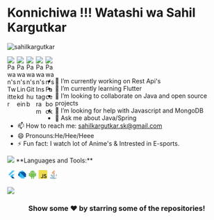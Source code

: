 
<h1><strong>Konnichiwa !!! Watashi wa Sahil Kargutkar</strong></h1>
<p align="left"> <img src="https://komarev.com/ghpvc/?username=sahilkargutkar&label=Views&color=blue&style=plastic" alt="sahilkargutkar" /> </p>

<a href="https://twitter.com/Sahil90762340">
  <img align="left" alt="Pawan's Twitter" width="22px" src="https://cdn.jsdelivr.net/npm/simple-icons@v3/icons/twitter.svg" />
</a>
<a href="www.linkedin.com/in/sahilkar99">
  <img align="left" alt="Pawan's Linkdein" width="22px" src="https://cdn.jsdelivr.net/npm/simple-icons@v3/icons/linkedin.svg" />
</a>
<a href="https://github.com/sahilkargutkar">
  <img align="left" alt="Pawan's Github" width="22px" src="https://cdn.jsdelivr.net/npm/simple-icons@v3/icons/github.svg" />
</a>
<a href="https://instagram.com/optimemeist/">
  <img align="left" alt="Pawan's Instagram" width="22px" src="https://cdn.jsdelivr.net/npm/simple-icons@v3/icons/instagram.svg" />
</a>
<a href="https://www.facebook.com/sahil.kargutkar.58/">
  <img align="left" alt="Pawan's Facebook" width="22px" src="https://cdn.jsdelivr.net/npm/simple-icons@v3/icons/facebook.svg" />
</a>

<br/>
<br/>   

- 🔭 I’m currently working on Rest Api's
- 🌱 I’m currently learning Flutter
- 👯 I’m looking to collaborate on Java and open source projects
- 🤔 I’m looking for help with Javascript and MongoDB
- 💬 Ask me about Java/Spring
- 📫 How to reach me: sahilkargutkar.sk@gmail.com
- 😄 Pronouns:He/Hee/Heee
- ⚡ Fun fact: I watch lot of Anime's & Intrested in E-sports.

<img src ="https://github-readme-stats.vercel.app/api?username=sahilkargutkar&&show_icons=true&title_color=ffffff&icon_color=bb2acf&text_color=daf7dc&bg_color=151515">
**Languages and Tools:**  

<code><img height="20" src="https://raw.githubusercontent.com/github/explore/80688e429a7d4ef2fca1e82350fe8e3517d3494d/topics/flutter/flutter.png"></code>
<code><img height="20" src="https://raw.githubusercontent.com/github/explore/80688e429a7d4ef2fca1e82350fe8e3517d3494d/topics/dart/dart.png"></code>
<code><img height="20" src="https://raw.githubusercontent.com/github/explore/80688e429a7d4ef2fca1e82350fe8e3517d3494d/topics/android/android.png"></code>
<code><img height="20" src="https://raw.githubusercontent.com/github/explore/80688e429a7d4ef2fca1e82350fe8e3517d3494d/topics/javascript/javascript.png"></code>
<code><img height="20" src="https://raw.githubusercontent.com/github/explore/80688e429a7d4ef2fca1e82350fe8e3517d3494d/topics/java/java.png"></code>    

<a href="https://github.com/sahilkargutkar">
  <img align="center" src="https://github-readme-stats.vercel.app/api/top-langs/?username=sahilkargutkar&theme=dark&hide_langs_below=1" />
</a>

<div align="center">

### Show some ❤️ by starring some of the repositories!

</div>
